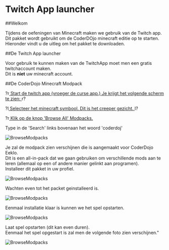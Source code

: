 # Twitch App launcher
##Welkom

Tijdens de oefeningen van Minecraft maken we gebruik van de Twitch app.  
Dit pakket wordt gebruikt om de CoderDOjo minecraft editie op te starten.   
Hieronder vindt u de uitleg om het pakket te downloaden.

##De Twitch App launcher

Voor gebruik te kunnen maken van de TwitchApp moet men een gratis twitchaccount maken.  
Dit is **niet** uw minecraft account.

##De CoderDojo Minecraft Modpack

?r[
Start de twitch app (vroeger de curse app.)
Je krijgt het volgende scherm te zien:
](
../MineCraftProjects/assets/basic/curse/TwitchStart.png
)r?

?l[
Selecteer het minecraft symbool. Dit is het creeper gezicht.
](
../MineCraftProjects/assets/basic/curse/Modpacks.png
)l?
  
?r[
    Klik op de knop 'Browse All' Modpacks.  
](
../MineCraftProjects/assets/basic/curse/BrowseModpacks.png
)

  
Type in de 'Search' links bovenaan het woord 'coderdoj'

![BrowseModpacks](../MineCraftProjects/assets/basic/curse/Modpackselection.png)

Je zal de modpack zien verschijnen die is aangemaakt voor CoderDojo Eeklo.  
Dit is een all-in-pack dat we gaan gebruiken om verschillende mods aan te leren (allemaal op een of andere manier gelinkt aan programen).  
Installeer dit pakket in uw profiel.

![BrowseModpacks](../MineCraftProjects/assets/basic/curse/Modpackselection2.png)

Wachten even tot het packet geinstalleerd is.

![BrowseModpacks](../MineCraftProjects/assets/basic/curse/ModpackSelection3.png)

Eenmaal installatie klaar is kunnen we het spel opstarten.

![BrowseModpacks](../MineCraftProjects/assets/basic/curse/ModpackSelection4.png)

Laat spel opstarten (dit kan even duren).  
Eenmaal het spel opgestart is zal men de volgende foto zien verschijnen."

![BrowseModpacks](../MineCraftProjects/assets/basic/curse/background.png)


